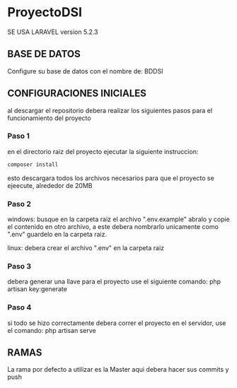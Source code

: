 # ProyectoDSI
SE USA LARAVEL version 5.2.3

## BASE DE DATOS
Configure su base de datos con el nombre de: BDDSI

## CONFIGURACIONES INICIALES

al descargar el repositorio debera realizar los siguientes pasos para el funcionamiento del proyecto

### Paso 1

en el directorio raiz del proyecto ejecutar la siguiente instruccion:  
```php
composer install
```


esto descargara todos los archivos necesarios para que el proyecto se ejeecute, alrededor de 20MB


### Paso 2
windows:
busque en la carpeta raiz el archivo ".env.example" abralo y copie el contenido en otro archivo, a este debera nombrarlo unicamente como ".env" guardelo en la carpeta raiz.

linux:
debera crear el archivo ".env" en la carpeta raiz

### Paso 3

debera generar una llave para el proyecto use el siguiente comando: php artisan key:generate

### Paso 4

si todo se  hizo correctamente debera correr el proyecto en el servidor, use el comando: php artisan serve

## RAMAS
 La rama por defecto a utilizar es la Master aqui debera hacer sus commits y push
